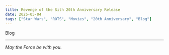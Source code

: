 ```yaml
---
title: Revenge of the Sith 20th Anniversary Release
date: 2025-05-04
tags: ["Star Wars", "ROTS", "Movies", "20th Anniversary", "Blog"]
---
```


Blog

---

_May the Force be with you._

